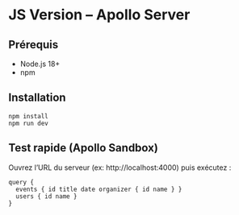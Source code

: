 # JS Version – Apollo Server

## Prérequis
- Node.js 18+
- npm

## Installation
```
npm install
npm run dev
```

## Test rapide (Apollo Sandbox)
Ouvrez l’URL du serveur (ex: http://localhost:4000) puis exécutez :
```
query {
  events { id title date organizer { id name } }
  users { id name }
}
```
